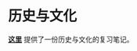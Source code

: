 # 历史与文化
**[这里](https://github.com/ShaoXueZu/XJTU-Young-Gifted-Program-Study-group/blob/main/%E8%AF%BE%E7%A8%8B%E8%B5%84%E6%96%99/%E5%8E%86%E5%8F%B2%E4%B8%8E%E6%96%87%E5%8C%96/%E5%A4%8D%E4%B9%A0%E6%8F%90%E7%BA%B2.pdf)** 提供了一份历史与文化的复习笔记。